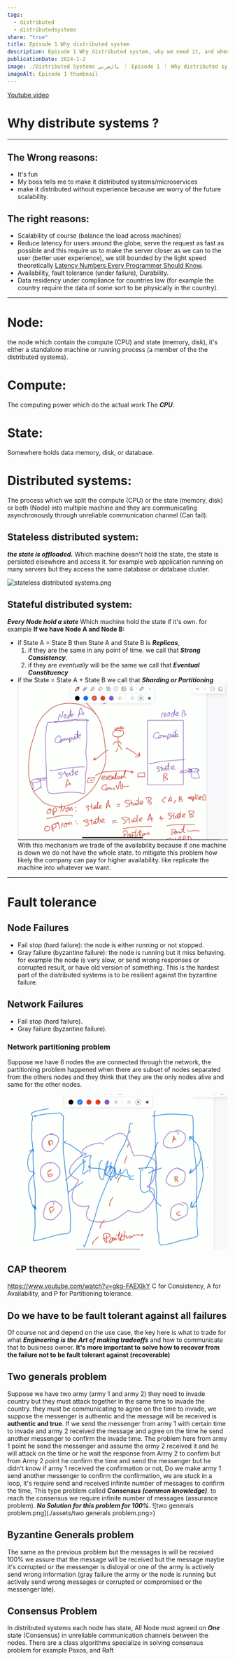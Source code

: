 ```yaml
---
tags:
  - distributed
  - distributedsystems
share: "true"
title: Episode 1 Why distributed system
description: Episode 1 Why distributed system, why we need it, and when you need it.
publicationDate: 2024-1-2
image: ./Distributed Systems بالعربي ｜ Episode 1 ｜ Why distributed systems？ [s_p3I5CMGJw].webp
imageAlt: Episode 1 thumbnail
---
```

[Youtube video](https://www.youtube.com/watch?v=s_p3I5CMGJw)
# Why distribute systems ?
---
## The Wrong reasons:

- It's fun
- My boss tells me to make it distributed systems/microservices
- make it distributed without experience because we worry of the future scalability.

## The right reasons:

- Scalability of course (balance the load across machines)
- Reduce latency for users around the globe, serve the request as fast as possible and this require us to make the server closer as we can to the user (better user experience), we still bounded by the light speed theoretically [Latency Numbers Every Programmer Should Know](https://gist.github.com/jboner/2841832).
- Availability, fault tolerance (under failure), Durability.
- Data residency under compliance for countries law (for example the country require the data of some sort to be physically in the country).

---
# Node: 
the node which contain the compute (CPU) and state (memory, disk), it's either a standalone machine or running process (a member of the the distributed systems).
# Compute:
The computing power which do the actual work The ***CPU***.
# State:
Somewhere holds data memory, disk, or database.
# Distributed systems:
The process which we split the compute (CPU) or the state (memory, disk) or both (Node) into multiple machine and they are communicating asynchronously through unreliable communication channel (Can fail).

## Stateless distributed system:
***the state is offloaded.***
Which machine doesn't hold the state, the state is persisted elsewhere and access it. for example web application running on many servers but they access the same database or database cluster. 

![stateless distributed systems.png](stateless%20distributed%jj20systems.png)

## Stateful distributed system:
***Every Node hold a state***
Which machine hold the state if it's own. for example 
**If we have Node A and Node B:**
-  if State A = State B then State A and State B is ***Replicas***, 
	1. if they are the same in any point of time. we call that ***Strong Consistency***. 
	2. if they are *eventually* will be the same we call that ***Eventual Constituency***
- if the State = State A + State B we call that ***Sharding or Partitioning***
![stateful distributed systems.png](<./assets/stateful distributed systems.png>)
With this mechanism we trade of the availability because if one machine is down we do not have the whole state. to mitigate this problem how likely the company can pay for higher availability. like replicate the machine into whatever we want.

---
# Fault tolerance

## Node Failures
- Fail stop (hard failure): the node is either running or not stopped.
- Gray failure (byzantine failure): the node is running but it miss behaving. for example the node is very slow, or send wrong responses or corrupted result, or have old version of something. This is the hardest part of the distributed systems is to be resilient against the byzantine failure.

## Network Failures
- Fail stop (hard failure).
- Gray failure (byzantine failure).
### Network partitioning problem
Suppose we have 6 nodes the are connected through the network, the partitioning problem happened when there are subset of nodes separated from the others nodes and they think that they are the only nodes alive and same for the other nodes.

![network partitioning problem.png](<./assets/network partitioning problem.png>)

## CAP theorem
https://www.youtube.com/watch?v=gkg-FAEXIkY
C for Consistency, A for Availability, and P for Partitioning tolerance. 

## Do we have to be fault tolerant against all failures
Of course not and depend on the use case, the key here is what to trade for what ***Engineering is the Art of making tradeoffs*** and how to communicate that to business owner.
**It's more important to solve how to recover from the failure not to be fault tolerant against (recoverable)**

## Two generals problem
Suppose we have two army (army 1 and army 2) they need to invade country but they must attack together in the same time to invade the country.
they must be communicating to agree on the time to invade, we suppose the messenger is authentic and the message will be received is **authentic and true**.
If we send the messenger from army 1 with certain time to invade and army 2 received the message and agree on the time he send another messenger to confirm the invade time.
The problem here from army 1 point he send the messenger and assume the army 2 received it and he will attack on the time or he wait the response from Army 2 to confirm but from Army 2 point he confirm the time and send the messenger but he didn't know if army 1 received the confirmation or not, Do we make army 1 send another messenger to confirm the confirmation, we are stuck in a loop, it's require send and received infinite number of messages to confirm the time, This type problem called ***Consensus (common knowledge)***. to reach the consensus we require infinite number of messages (assurance problem). ***No Solution for this problem for 100%***.
![two generals problem.png](./assets/two generals problem.png>)
## Byzantine Generals problem
The same as the previous problem but the messages is will be received 100% we assure that the message will be received but the message maybe it's corrupted or the messenger is disloyal or one of the army is actively send wrong information (gray failure the army or the node is running but actively send wrong messages or corrupted or compromised or the messenger late).

## Consensus Problem
In distributed systems each node has state, All Node must agreed on ***One*** state (Consensus) in unreliable communication channels between the nodes.
There are a class algorithms specialize in solving consensus problem for example Paxos, and Raft